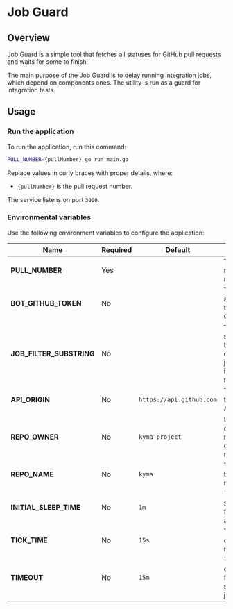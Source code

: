 # Job Guard 

## Overview

Job Guard is a simple tool that fetches all statuses for GitHub pull requests and waits for some to finish.

The main purpose of the Job Guard is to delay running integration jobs, which depend on components ones. The utility is run as a guard for integration tests.

## Usage

### Run the application

To run the application, run this command:

```bash
PULL_NUMBER={pullNumber} go run main.go
```

Replace values in curly braces with proper details, where:
- `{pullNumber}` is the pull request number.

The service listens on port `3000`.

### Environmental variables

Use the following environment variables to configure the application:

| Name | Required | Default | Description |
|------|----------|---------|-------------|
| **PULL_NUMBER** | Yes | | The pull request number |
| **BOT_GITHUB_TOKEN** | No | | The authorization token for GitHub API|
| **JOB_FILTER_SUBSTRING** | No | | The substring that only dependant job contains in the status name |
| **API_ORIGIN** | No | `https://api.github.com` | The origin of the GitHub API |
| **REPO_OWNER** | No | `kyma-project` | Username or organization name, that owns the repository |
| **REPO_NAME** | No | `kyma` | The name of the repository |
| **INITIAL_SLEEP_TIME** | No | `1m` | The initial sleep time for the application |
| **TICK_TIME** | No | `15s` | The period of statuses re-check |
| **TIMEOUT** | No | `15m` | The timeout of waiting for successful jobs |
